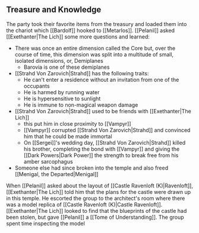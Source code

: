 
## Treasure and Knowledge

The party took their favorite items from the treasury and loaded them into the chariot which [[Bardolf]] hooked to [[Metarlos]]. [[Pelanil]] asked [[Exethanter|The Lich]] some more questions and learned:

- There was once an entire dimension called the Core but, over the course of time, this dimension was split into a multitude of small, isolated dimensions, or, Demiplanes
	- Barovia is one of these demiplanes
- [[Strahd Von Zarovich|Strahd]] has the following traits:
	- He can't enter a residence without an invitation from one of the occupants
	- He is harmed by running water
	- He is hypersensitive to sunlight
	- He is immune to non-magical weapon damage
- [[Strahd Von Zarovich|Strahd]] used to be friends with [[Exethanter|The Lich]]
	- this put him in close proximity to [[Vampyr]]
	- [[Vampyr]] corrupted [[Strahd Von Zarovich|Strahd]] and convinced him that he could be made immortal
	- On [[Sergei]]'s wedding day, [[Strahd Von Zarovich|Strahd]] killed his brother, completing the bond with [[Vampyr]] and giving the [[Dark Powers|Dark Power]] the strength to break free from his amber sarcophagus
- Someone else had since broken into the temple and also freed [[Menigal, the Departed|Menigal]]

When [[Pelanil]] asked about the layout of [[Castle Ravenloft (K)|Ravenloft]], [[Exethanter|The Lich]] told him that the plans for the castle were drawn up in this temple. He escorted the group to the architect's room where there was a model replica of [[Castle Ravenloft (K)|Castle Ravenloft]]. [[Exethanter|The Lich]] looked to find that the blueprints of the castle had been stolen, but gave [[Pelanil]] a [[Tome of Understanding]]. The group spent time inspecting the model